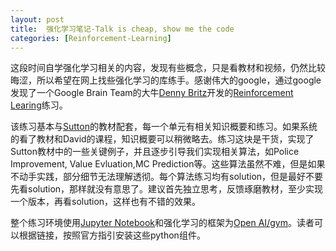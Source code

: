 ```yaml
---
layout: post
title:  强化学习笔记-Talk is cheap, show me the code
categories: [Reinforcement-Learning]
---
```


这段时间自学强化学习相关的内容，发现有些概念，只是看教材和视频，仍然比较晦涩，所以希望在网上找些强化学习的库练手。感谢伟大的google，通过google发现了一个Google Brain Team的大牛[Denny Britz](https://twitter.com/dennybritz)开发的[Reinforcement Learing](https://github.com/dennybritz/reinforcement-learning)练习。

该练习基本与[Sutton](https://en.wikipedia.org/wiki/Richard_S._Sutton)的教材配套，每一个单元有相关知识概要和练习。如果系统的看了教材和David的课程，知识概要可以稍微略去。练习这块是干货，实现了Sutton教材中的一些关键例子，并且逐步引导我们实现相关算法，如Police Improvement, Value Evluation,MC Prediction等。这些算法虽然不难，但是如果不动手实践，部分细节无法理解透彻。每个算法练习均有solution，但是最好不要先看solution，那样就没有意思了。建议首先独立思考，反馈琢磨教材，至少实现一个版本，再看solution，这样也有不错的效果。

整个练习环境使用[Jupyter Notebook](https://jupyter.org/)和强化学习的框架为[Open AI/gym](https://github.com/openai/gym)。读者可以根据链接，按照官方指引安装这些python组件。
